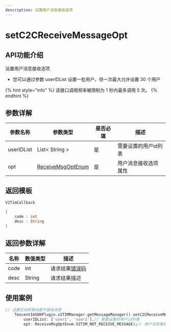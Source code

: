 ```yaml
---
description: 设置用户消息接收选项
---
```


# setC2CReceiveMessageOpt

## API功能介绍

设置用户消息接收选项

* 您可以通过参数 userIDList 设置一批用户，但一次最大允许设置 30 个用户

{% hint style="info" %}
该接口调用频率被限制为 1 秒内最多调用 5 次。
{% endhint %}

## 参数详解

| 参数名称       | 参数类型                                  | 是否必填 | 描述          |
| ---------- | ------------------------------------- | ---- | ----------- |
| userIDList | List< String >                        | 是    | 需要设置的用户id列表 |
| opt        | [ReceiveMsgOptEnum](broken-reference) | 是    | 用户消息接收选项属性  |

## 返回模板

```dart
V2TimCallback

{
    code : int
    desc : String
}
```

## 返回参数详解

| 名称   | 数值类型   | 描述                                                             |
| ---- | ------ | -------------------------------------------------------------- |
| code | int    | 请求结果[错误码](https://cloud.tencent.com/document/product/269/1671) |
| desc | String | 请求结果描述                                                         |

## 使用案例  &#x20;

```dart
// 设置在线和离线都不接收消息
    TencentImSDKPlugin.v2TIMManager.getMessageManager().setC2CReceiveMessageOpt(
        userIDList: ['user1', 'user2'],// 需要设置的用户id列表
        opt: ReceiveMsgOptEnum.V2TIM_NOT_RECEIVE_MESSAGE);// 用户消息接收选项属性
```
